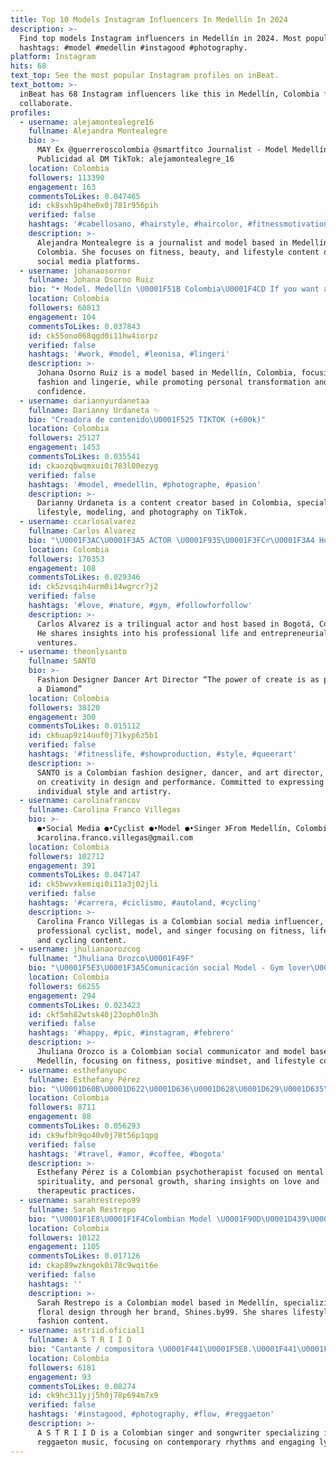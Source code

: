 ```yaml
---
title: Top 10 Models Instagram Influencers In Medellín In 2024
description: >-
  Find top models Instagram influencers in Medellín in 2024. Most popular
  hashtags: #model #medellin #instagood #photography.
platform: Instagram
hits: 68
text_top: See the most popular Instagram profiles on inBeat.
text_bottom: >-
  inBeat has 68 Instagram influencers like this in Medellín, Colombia for you to
  collaborate.
profiles:
  - username: alejamontealegre16
    fullname: Alejandra Montealegre
    bio: >-
      MAY Ex @guerreroscolombia @smartfitco Journalist - Model Medellín
      Publicidad al DM TikTok: alejamontealegre_16
    location: Colombia
    followers: 113390
    engagement: 163
    commentsToLikes: 0.047465
    id: ck8sxh9p4he0x0j781r956pih
    verified: false
    hashtags: '#cabellosano, #hairstyle, #haircolor, #fitnessmotivation'
    description: >-
      Alejandra Montealegre is a journalist and model based in Medellín,
      Colombia. She focuses on fitness, beauty, and lifestyle content on various
      social media platforms.
  - username: johanaosornor
    fullname: Johana Osorno Ruiz
    bio: "• Model. Medellín \U0001F51B Colombia\U0001F4CD If you want a true change, walk differently."
    location: Colombia
    followers: 60813
    engagement: 104
    commentsToLikes: 0.037843
    id: ck55ono068qgd0i11hw4iorpz
    verified: false
    hashtags: '#work, #model, #leonisa, #lingeri'
    description: >-
      Johana Osorno Ruiz is a model based in Medellín, Colombia, focusing on
      fashion and lingerie, while promoting personal transformation and
      confidence.
  - username: dariannyurdanetaa
    fullname: Darianny Urdaneta ✨
    bio: "Creadora de contenido\U0001F525 TIKTOK (+600k)"
    location: Colombia
    followers: 25127
    engagement: 1453
    commentsToLikes: 0.035541
    id: ckaozqbwqmxui0i783l00ezyg
    verified: false
    hashtags: '#model, #medellin, #photographe, #pasion'
    description: >-
      Darianny Urdaneta is a content creator based in Colombia, specializing in
      lifestyle, modeling, and photography on TikTok.
  - username: ccarlosalvarez
    fullname: Carlos Alvarez
    bio: "\U0001F3AC\U0001F3A5 ACTOR \U0001F935\U0001F3FC‍♂️\U0001F3A4 Host \U0001F5E3 Trilingüe: \U0001F1FA\U0001F1F8\U0001F1E7\U0001F1F7\U0001F1EA\U0001F1F8 \U0001F4CDBogota, Colombia \U0001F454 Empresario"
    location: Colombia
    followers: 170353
    engagement: 108
    commentsToLikes: 0.029346
    id: ck5zvsqih4urm0i14wgrcr7j2
    verified: false
    hashtags: '#love, #nature, #gym, #followforfollow'
    description: >-
      Carlos Alvarez is a trilingual actor and host based in Bogotá, Colombia.
      He shares insights into his professional life and entrepreneurial
      ventures.
  - username: theonlysanto
    fullname: SANTO
    bio: >-
      Fashion Designer Dancer Art Director “The power of create is as perfect as
      a Diamond”
    location: Colombia
    followers: 38120
    engagement: 300
    commentsToLikes: 0.015112
    id: ck6uap9z14uuf0j71kyp6z5b1
    verified: false
    hashtags: '#fitnesslife, #showproduction, #style, #queerart'
    description: >-
      SANTO is a Colombian fashion designer, dancer, and art director, focusing
      on creativity in design and performance. Committed to expressing
      individual style and artistry.
  - username: carolinafrancov
    fullname: Carolina Franco Villegas
    bio: >-
      ●•Social Media ●•Cyclist ●•Model ●•Singer 》From Medellín, Colombia
      》carolina.franco.villegas@gmail.com
    location: Colombia
    followers: 102712
    engagement: 391
    commentsToLikes: 0.047147
    id: ck5bwvxkemiqi0i11a3j02jli
    verified: false
    hashtags: '#carrera, #ciclismo, #autoland, #cycling'
    description: >-
      Carolina Franco Villegas is a Colombian social media influencer,
      professional cyclist, model, and singer focusing on fitness, lifestyle,
      and cycling content.
  - username: jhulianaorozcog
    fullname: "Jhuliana Orozco\U0001F49F"
    bio: "\U0001F5E3\U0001F3A5Comunicación social Model - Gym lover\U0001F4AA\U0001F3FC P O S I T I V E\U0001F440 M I N D\U0001F9E0✨ \U0001F1E8\U0001F1F4Medellín"
    location: Colombia
    followers: 66255
    engagement: 294
    commentsToLikes: 0.023423
    id: ckf5mh82wtsk40j23oph0ln3h
    verified: false
    hashtags: '#happy, #pic, #instagram, #febrero'
    description: >-
      Jhuliana Orozco is a Colombian social communicator and model based in
      Medellín, focusing on fitness, positive mindset, and lifestyle content.
  - username: esthefanyupc
    fullname: Esthefany Pérez
    bio: "\U0001D60B\U0001D622\U0001D636\U0001D628\U0001D629\U0001D635\U0001D626\U0001D633 \U0001D630\U0001D627 \U0001D60E\U0001D630\U0001D625 \U0001D55A\U0001D55F\U0001D554\U0001D55D\U0001D566\U0001D564\U0001D560 \U0001D552\U0001D55D \U0001D557\U0001D55A\U0001D55F\U0001D552\U0001D55D \U0001D555\U0001D556 \U0001D55D\U0001D552 \U0001D559\U0001D55A\U0001D564\U0001D565\U0001D560\U0001D563\U0001D55A\U0001D552 \U0001D53B\U0001D540\U0001D546\U0001D54A \U0001D540ℕ\U0001D540ℂ\U0001D540\U0001D538 \U0001D546\U0001D54Bℝ\U0001D538 \U0001F33BPsicoterapeuta @psico.renacer ”y la mayor de las tres es el AMOR” ‭‭1 Co‬13:13‬ ✨"
    location: Colombia
    followers: 8711
    engagement: 88
    commentsToLikes: 0.056293
    id: ck9wfbh9qo40v0j78t56p1qpg
    verified: false
    hashtags: '#travel, #amor, #coffee, #bogota'
    description: >-
      Esthefany Pérez is a Colombian psychotherapist focused on mental health,
      spirituality, and personal growth, sharing insights on love and
      therapeutic practices.
  - username: sarahrestrepo99
    fullname: Sarah Restrepo
    bio: "\U0001F1E8\U0001F1F4Colombian Model \U0001F90D\U0001D439\U0001D459\U0001D45C\U0001D45F\U0001D452\U0001D450\U0001D452\U0001D45F @shines.by99 ✨ \U0001F4CDMedellín"
    location: Colombia
    followers: 10122
    engagement: 1105
    commentsToLikes: 0.017126
    id: ckap89wzkngok0i78c9wqit6e
    verified: false
    hashtags: ''
    description: >-
      Sarah Restrepo is a Colombian model based in Medellín, specializing in
      floral design through her brand, Shines.by99. She shares lifestyle and
      fashion content.
  - username: astriid.oficial1
    fullname: A S T R I I D
    bio: "Cantante / compositora \U0001F441‍\U0001F5E8.\U0001F441‍\U0001F5E8 BAILA REGGAETÓN Escúchalo aqui\U0001F447"
    location: Colombia
    followers: 6181
    engagement: 93
    commentsToLikes: 0.08274
    id: ck9hc311yjj5h0j78p694m7x9
    verified: false
    hashtags: '#instagood, #photography, #flow, #reggaeton'
    description: >-
      A S T R I I D is a Colombian singer and songwriter specializing in
      reggaeton music, focusing on contemporary rhythms and engaging lyrics.
---
```


